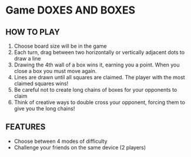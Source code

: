 # Game DOXES AND BOXES
## HOW TO PLAY
1. Choose board size will be in the game
2. Each turn, drag between two horizontally or vertically adjacent dots to draw a line
3. Drawing the 4th wall of a box wins it, earning you a point. When you close a box you must move again.
4. Lines are drawn until all squares are claimed. The player with the most claimed squares wins!
5. Be careful not to create long chains of boxes for your opponents to claim
6. Think of creative ways to double cross your opponent, forcing them to give you the long chains!

## FEATURES
 * Choose between 4 modes of difficulty
 * Challenge your friends on the same device (2 players)
 
